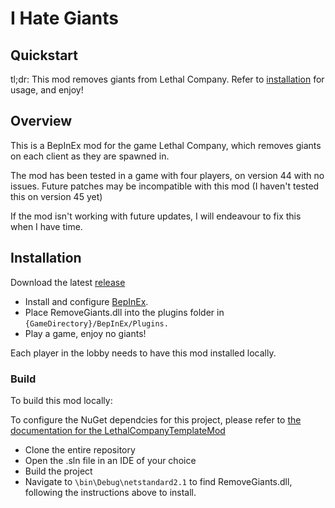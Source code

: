 # I Hate Giants

## Quickstart
tl;dr: This mod removes giants from Lethal Company.
Refer to [installation](#installation) for usage, and enjoy!


## Overview
This is a BepInEx mod for the game Lethal Company, which removes giants on each client as they are spawned in.

The mod has been tested in a game with four players, on version 44 with no issues. Future patches may be incompatible with this mod (I haven't tested this on version 45 yet)

If the mod isn't working with future updates, I will endeavour to fix this when I have time.

## Installation

Download the latest [release](https://github.com/flinn-fraher/LethalGiantless/releases)

- Install and configure [BepInEx](https://thunderstore.io/c/lethal-company/p/BepInEx/BepInExPack/).
- Place RemoveGiants.dll into the plugins folder in ``{GameDirectory}/BepInEx/Plugins.``
- Play a game, enjoy no giants!

Each player in the lobby needs to have this mod installed locally.

### Build

To build this mod locally:

To configure the NuGet dependcies for this project, please refer to [the documentation for the LethalCompanyTemplateMod](https://github.com/LethalCompany/LethalCompanyModdingWiki/wiki/Starting-a-mod#adding-nuget-source)

- Clone the entire repository
- Open the .sln file in an IDE of your choice
- Build the project
- Navigate to ``\bin\Debug\netstandard2.1`` to find RemoveGiants.dll, following the instructions above to install.


